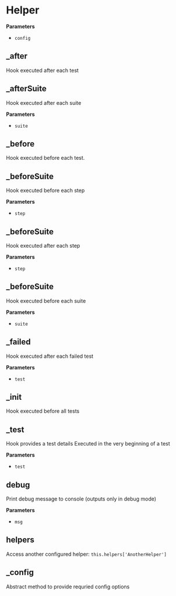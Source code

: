 # Helper

**Parameters**

-   `config`  

## _after

Hook executed after each test

## _afterSuite

Hook executed after each suite

**Parameters**

-   `suite`  

## _before

Hook executed before each test.

## _beforeSuite

Hook executed before each step

**Parameters**

-   `step`  

## _beforeSuite

Hook executed after each step

**Parameters**

-   `step`  

## _beforeSuite

Hook executed before each suite

**Parameters**

-   `suite`  

## _failed

Hook executed after each failed test

**Parameters**

-   `test`  

## _init

Hook executed before all tests

## _test

Hook provides a test details
Executed in the very beginning of a test

**Parameters**

-   `test`  

## debug

Print debug message to console (outputs only in debug mode)

**Parameters**

-   `msg`  

## helpers

Access another configured helper: `this.helpers['AnotherHelper']`

## _config

Abstract method to provide requried config options
